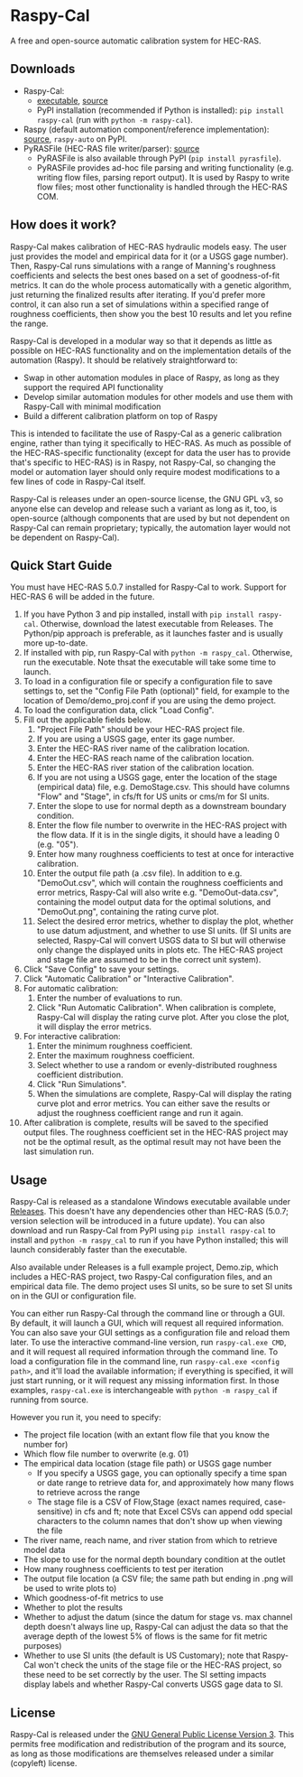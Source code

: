 # Raspy-Cal

A free and open-source automatic calibration system for HEC-RAS.

## Downloads

* Raspy-Cal:
  * [executable](https://github.com/quantum-dan/raspy-cal/releases/tag/v1.0.3), [source](https://github.com/quantum-dan/raspy-cal)
  * PyPI installation (recommended if Python is installed): `pip install raspy-cal` (run with `python -m raspy-cal`).
* Raspy (default automation component/reference implementation): [source](https://github.com/quantum-dan/raspy), `raspy-auto` on PyPI.
* PyRASFile (HEC-RAS file writer/parser): [source](https://github.com/larflows/pyrasfile)
  * PyRASFile is also available through PyPI (`pip install pyrasfile`).
  * PyRASFile provides ad-hoc file parsing and writing functionality (e.g. writing flow files, parsing report output).  It is used by Raspy to write flow files; most other functionality is handled through the HEC-RAS COM.

## How does it work?

Raspy-Cal makes calibration of HEC-RAS hydraulic models easy.  The user just provides the model and empirical data for it (or a USGS gage number).  Then, Raspy-Cal runs simulations with a range of Manning's roughness coefficients and selects the best ones based on a set of goodness-of-fit metrics.  It can do the whole process automatically with a genetic algorithm, just returning the finalized results after iterating.  If you'd prefer more control, it can also run a set of simulations within a specified range of roughness coefficients, then show you the best 10 results and let you refine the range.

Raspy-Cal is developed in a modular way so that it depends as little as possible on HEC-RAS functionality and on the implementation details of the automation (Raspy).  It should be relatively straightforward to:

* Swap in other automation modules in place of Raspy, as long as they support the required API functionality
* Develop similar automation modules for other models and use them with Raspy-Call with minimal modification
* Build a different calibration platform on top of Raspy

This is intended to facilitate the use of Raspy-Cal as a generic calibration engine, rather than tying it specifically to HEC-RAS.  As much as possible of the HEC-RAS-specific functionality (except for data the user has to provide that's specific to HEC-RAS) is in Raspy, not Raspy-Cal, so changing the model or automation layer should only require modest modifications to a few lines of code in Raspy-Cal itself.

Raspy-Cal is releases under an open-source license, the GNU GPL v3, so anyone else can develop and release such a variant as long as it, too, is open-source (although components that are used by but not dependent on Raspy-Cal can remain proprietary; typically, the automation layer would not be dependent on Raspy-Cal).

## Quick Start Guide

You must have HEC-RAS 5.0.7 installed for Raspy-Cal to work.  Support for HEC-RAS 6 will be added in the future.

1. If you have Python 3 and pip installed, install with `pip install raspy-cal`.  Otherwise, download the latest executable from Releases.  The Python/pip approach is preferable, as it launches faster and is usually more up-to-date.
2. If installed with pip, run Raspy-Cal with `python -m raspy_cal`.  Otherwise, run the executable.  Note thsat the executable will take some time to launch.
3. To load in a configuration file or specify a configuration file to save settings to, set the "Config File Path (optional)" field, for example to the location of Demo/demo_proj.conf if you are using the demo project.
4. To load the configuration data, click "Load Config".
5. Fill out the applicable fields below.
   1. "Project File Path" should be your HEC-RAS project file.
   2. If you are using a USGS gage, enter its gage number.
   3. Enter the HEC-RAS river name of the calibration location.
   4. Enter the HEC-RAS reach name of the calibration location.
   5. Enter the HEC-RAS river station of the calibration location.
   6. If you are not using a USGS gage, enter the location of the stage (empirical data) file, e.g. DemoStage.csv.  This should have columns "Flow" and "Stage", in cfs/ft for US units or cms/m for SI units.
   7. Enter the slope to use for normal depth as a downstream boundary condition.
   8. Enter the flow file number to overwrite in the HEC-RAS project with the flow data. If it is in the single digits, it should have a leading 0 (e.g. "05").
   9. Enter how many roughness coefficients to test at once for interactive calibration.
   10. Enter the output file path (a .csv file).  In addition to e.g. "DemoOut.csv", which will contain the roughness coefficients and error metrics, Raspy-Cal will also write e.g. "DemoOut-data.csv", containing the model output data for the optimal solutions, and "DemoOut.png", containing the rating curve plot.
   11. Select the desired error metrics, whether to display the plot, whether to use datum adjustment, and whether to use SI units. (If SI units are selected, Raspy-Cal will convert USGS data to SI but will otherwise only change the displayed units in plots etc.  The HEC-RAS project and stage file are assumed to be in the correct unit system).
6. Click "Save Config" to save your settings.
7. Click "Automatic Calibration" or "Interactive Calibration".
8. For automatic calibration:
   1. Enter the number of evaluations to run.
   2. Click "Run Automatic Calibration".  When calibration is complete, Raspy-Cal will display the rating curve plot.  After you close the plot, it will display the error metrics.
9. For interactive calibration:
   1. Enter the minimum roughness coefficient.
   2. Enter the maximum roughness coefficient.
   3. Select whether to use a random or evenly-distributed roughness coefficient distribution.
   4. Click "Run Simulations".
   5. When the simulations are complete, Raspy-Cal will display the rating curve plot and error metrics. You can either save the results or adjust the roughness coefficient range and run it again.
10. After calibration is complete, results will be saved to the specified output files.  The roughness coefficient set in the HEC-RAS project may not be the optimal result, as the optimal result may not have been the last simulation run.

## Usage

Raspy-Cal is released as a standalone Windows executable available under [Releases](https://github.com/quantum-dan/raspy-cal/releases/tag/v1.0).  This doesn't have any dependencies other than HEC-RAS (5.0.7; version selection will be introduced in a future update).  You can also download and run Raspy-Cal from PyPI using `pip install raspy-cal` to install and `python -m raspy_cal` to run if you have Python installed; this will launch considerably faster than the executable.

Also available under Releases is a full example project, Demo.zip, which includes a HEC-RAS project, two Raspy-Cal configuration files, and an empirical data file.  The demo project uses SI units, so be sure to set SI units on in the GUI or configuration file.

You can either run Raspy-Cal through the command line or through a GUI.  By default, it will launch a GUI, which will request all required information.  You can also save your GUI settings as a configuration file and reload them later.  To use the interactive command-line version, run `raspy-cal.exe CMD`, and it will request all required information through the command line.  To load a configuration file in the command line, run `raspy-cal.exe <config path>`, and it'll load the available information; if everything is specified, it will just start running, or it will request any missing information first.  In those examples, `raspy-cal.exe` is interchangeable with `python -m raspy_cal` if running from source.

However you run it, you need to specify:

* The project file location (with an extant flow file that you know the number for)
* Which flow file number to overwrite (e.g. 01)
* The empirical data location (stage file path) or USGS gage number
  * If you specify a USGS gage, you can optionally specify a time span or date range to retrieve data for, and approximately how many flows to retrieve across the range
  * The stage file is a CSV of Flow,Stage (exact names required, case-sensitive) in cfs and ft; note that Excel CSVs can append odd special characters to the column names that don't show up when viewing the file
* The river name, reach name, and river station from which to retrieve model data
* The slope to use for the normal depth boundary condition at the outlet
* How many roughness coefficients to test per iteration
* The output file location (a CSV file; the same path but ending in .png will be used to write plots to)
* Which goodness-of-fit metrics to use
* Whether to plot the results
* Whether to adjust the datum (since the datum for stage vs. max channel depth doesn't always line up, Raspy-Cal can adjust the data so that the average depth of the lowest 5% of flows is the same for fit metric purposes)
* Whether to use SI units (the default is US Customary); note that Raspy-Cal won't check the units of the stage file or the HEC-RAS project, so these need to be set correctly by the user.  The SI setting impacts display labels and whether Raspy-Cal converts USGS gage data to SI.

## License

Raspy-Cal is released under the [GNU General Public License Version 3](https://www.gnu.org/licenses/gpl-3.0.html).  This permits free modification and redistribution of the program and its source, as long as those modifications are themselves released under a similar (copyleft) license.
